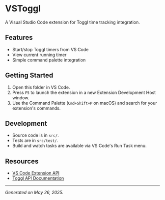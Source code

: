 # VSToggl

A Visual Studio Code extension for Toggl time tracking integration.

## Features

- Start/stop Toggl timers from VS Code
- View current running timer
- Simple command palette integration

## Getting Started

1. Open this folder in VS Code.
2. Press `F5` to launch the extension in a new Extension Development Host window.
3. Use the Command Palette (`Cmd+Shift+P` on macOS) and search for your extension's commands.

## Development

- Source code is in `src/`.
- Tests are in `src/test/`.
- Build and watch tasks are available via VS Code's Run Task menu.

## Resources

- [VS Code Extension API](https://code.visualstudio.com/api)
- [Toggl API Documentation](https://github.com/toggl/toggl_api_docs)

---

*Generated on May 26, 2025.*
